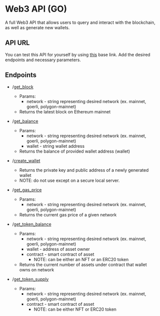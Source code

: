# Web3 API (GO)
A full Web3 API that allows users to query and interact with the blockchain, as well as generate new wallets.

## API URL
You can test this API for yourself by using [this](https://go-api-378801.wl.r.appspot.com/) base link.
Add the desired endpoints and necessary parameters.

## Endpoints
* /[get_block](https://github.com/aglawson/Web3API-Go/blob/main/api/GetBlock.go)
  * Params: 
     * network - string representing desired network (ex. mainnet, goerli, polygon-mainnet)
  * Returns the latest block on Ethereum mainnet
* /[get_balance](https://github.com/aglawson/Web3API-Go/blob/main/api/GetBalance.go)
  * Params: 
     * network - string representing desired network (ex. mainnet, goerli, polygon-mainnet)
     * wallet - string wallet address
  * Returns the balance of provided wallet address (wallet)
* /[create_wallet](https://github.com/aglawson/Web3API-Go/blob/main/api/GenerateWallet.go)
  * Returns the private key and public address of a newly generated wallet
  * NOTE: do not use except on a secure local server.
  
* /[get_gas_price](https://github.com/aglawson/Web3API-Go/blob/main/api/GetGasPrice.go)
  * Params:
    * network - string representing desired network (ex. mainnet, goerli, polygon-mainnet)
  * Returns the current gas price of a given network

* /[get_token_balance](https://github.com/aglawson/Web3API-Go/blob/main/api/GetTokenBalance.go)
  * Params:
    * network - string representing desired network (ex. mainnet, goerli, polygon-mainnet)
    * wallet - address of asset owner
    * contract - smart contract of asset
      * NOTE: can be either an NFT or an ERC20 token
  * Returns the current number of assets under contract that wallet owns on network
  
* /[get_token_supply](https://github.com/aglawson/Web3API-Go/blob/main/api/GetTokenSupply.go)
  * Params:
    * network - string representing desired network (ex. mainnet, goerli, polygon-mainnet)
    * contract - smart contract of asset
      * NOTE: can be either NFT or ERC20 token
